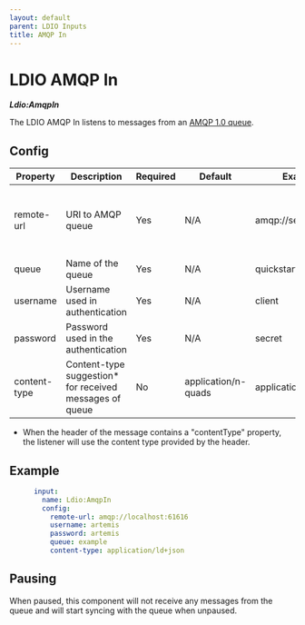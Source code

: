 ```yaml
---
layout: default
parent: LDIO Inputs
title: AMQP In
---
```


# LDIO AMQP In

***Ldio:AmqpIn***

The LDIO AMQP In listens to messages from
an [AMQP 1.0 queue](https://www.amqp.org/resources/specifications).

## Config

| Property     | Description                                             | Required | Default             | Example             | Supported values                                                                                                                                 |
|--------------|---------------------------------------------------------|----------|---------------------|---------------------|--------------------------------------------------------------------------------------------------------------------------------------------------|
| remote-url   | URI to AMQP queue                                       | Yes      | N/A                 | amqp://server:61616 | In line with `amqp[s]://hostname:port[?option=value[&option2=value...]]` or `amqpws[s]://hostname:port[/path][?option=value[&option2=value...]]` |
| queue        | Name of the queue                                       | Yes      | N/A                 | quickstart-events   | String                                                                                                                                           |
| username     | Username used in authentication                         | Yes      | N/A                 | client              | String                                                                                                                                           |
| password     | Password used in the authentication                     | Yes      | N/A                 | secret              | String                                                                                                                                           |
| content-type | Content-type suggestion* for received messages of queue | No       | application/n-quads | application/n-quads | Any content type supported by [Apache Jena](https://jena.apache.org/documentation/io/rdf-input.html#determining-the-rdf-syntax)                  |

* When the header of the message contains a "contentType" property, the listener will use the content type provided by the header.

## Example

```yaml
      input:
        name: Ldio:AmqpIn
        config:
          remote-url: amqp://localhost:61616
          username: artemis
          password: artemis
          queue: example
          content-type: application/ld+json
```

## Pausing

When paused, this component will not receive any messages from the queue and will start syncing with the queue when unpaused.